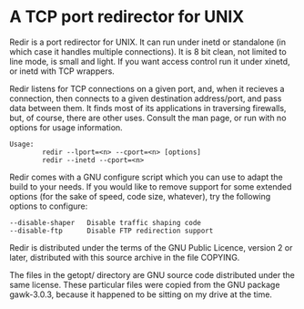 A TCP port redirector for UNIX
==============================

Redir is a port redirector for UNIX.  It can run under inetd or
standalone (in which case it handles multiple connections).  It is 8 bit
clean, not limited to line mode, is small and light.  If you want access
control run it under xinetd, or inetd with TCP wrappers.

Redir listens for TCP connections on a given port, and, when it recieves
a connection, then connects to a given destination address/port, and
pass data between them.  It finds most of its applications in traversing
firewalls, but, of course, there are other uses.  Consult the man page,
or run with no options for usage information.

    Usage:
            redir --lport=<n> --cport=<n> [options]
            redir --inetd --cport=<n>

Redir comes with a GNU configure script which you can use to adapt the
build to your needs.  If you would like to remove support for some
extended options (for the sake of speed, code size, whatever),
try the following options to configure:

    --disable-shaper   Disable traffic shaping code
    --disable-ftp      Disable FTP redirection support

Redir is distributed under the terms of the GNU Public Licence, version
2 or later, distributed with this source archive in the file COPYING.

The files in the getopt/ directory are GNU source code distributed under
the same license.  These particular files were copied from the GNU
package gawk-3.0.3, because it happened to be sitting on my drive at the
time.


